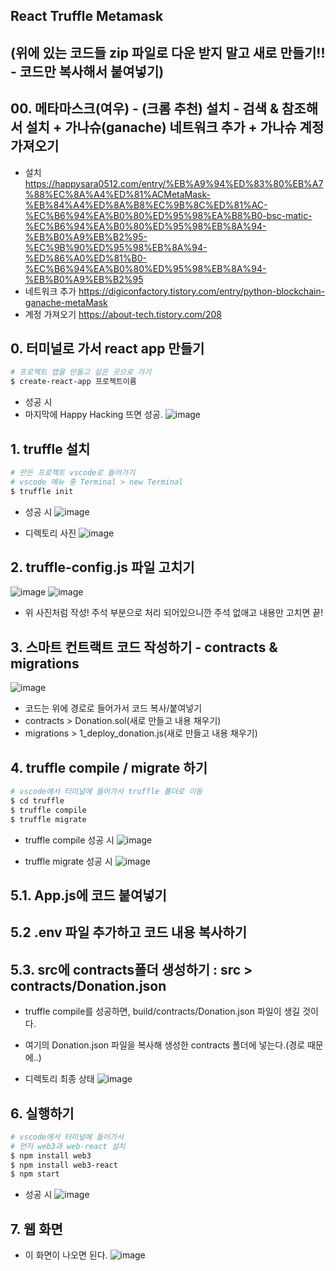 ## React Truffle Metamask

## (위에 있는 코드들 zip 파일로 다운 받지 말고 새로 만들기!! - 코드만 복사해서 붙여넣기)

## 00. 메타마스크(여우) - (크롬 추천) 설치 - 검색 & 참조해서 설치 + 가나슈(ganache) 네트워크 추가 + 가나슈 계정 가져오기
- 설치
https://happysara0512.com/entry/%EB%A9%94%ED%83%80%EB%A7%88%EC%8A%A4%ED%81%ACMetaMask-%EB%84%A4%ED%8A%B8%EC%9B%8C%ED%81%AC-%EC%B6%94%EA%B0%80%ED%95%98%EA%B8%B0-bsc-matic-%EC%B6%94%EA%B0%80%ED%95%98%EB%8A%94-%EB%B0%A9%EB%B2%95-%EC%9B%90%ED%95%98%EB%8A%94-%ED%86%A0%ED%81%B0-%EC%B6%94%EA%B0%80%ED%95%98%EB%8A%94-%EB%B0%A9%EB%B2%95
- 네트워크 추가
https://digiconfactory.tistory.com/entry/python-blockchain-ganache-metaMask
- 계정 가져오기
https://about-tech.tistory.com/208

## 0. 터미널로 가서 react app 만들기
```sh
# 프로젝트 앱을 만들고 싶은 곳으로 가기
$ create-react-app 프로젝트이름
```
- 성공 시
- 마지막에 Happy Hacking 뜨면 성공.
![image](https://github.com/ljyeonature/Blockchain/assets/100672796/4ba8dfe6-8d26-40c9-bb23-f07fe8b6dab5)


## 1. truffle 설치
```sh
# 만든 프로젝트 vscode로 들어가기
# vscode 메뉴 중 Terminal > new Terminal
$ truffle init
```
- 성공 시
![image](https://github.com/ljyeonature/Blockchain/assets/100672796/32f77ca7-25e6-4fb2-ac23-64beff96f92e)

- 디렉토리 사진
![image](https://github.com/ljyeonature/Blockchain/assets/100672796/dd832da3-a709-4c16-8a07-8c9ae4695b9f)


## 2. truffle-config.js 파일 고치기
![image](https://github.com/ljyeonature/Blockchain/assets/100672796/478d110c-e3c8-44c1-b207-c3a2df313299)
![image](https://github.com/ljyeonature/Blockchain/assets/100672796/aaad51cc-fbfd-4dea-8a4d-fdfbb4782517)
- 위 사진처럼 작성! 주석 부분으로 처리 되어있으니깐 주석 없애고 내용만 고치면 끝!


## 3. 스마트 컨트랙트 코드 작성하기 - contracts & migrations
![image](https://github.com/ljyeonature/Blockchain/assets/100672796/3c6a280a-b583-4961-89fc-198548d6bf9b)
- 코드는 위에 경로로 들어가서 코드 복사/붙여넣기
- contracts > Donation.sol(새로 만들고 내용 채우기)
- migrations > 1_deploy_donation.js(새로 만들고 내용 채우기)

## 4. truffle compile / migrate 하기
```sh
# vscode에서 터미널에 들어가서 truffle 폴더로 이동
$ cd truffle
$ truffle compile
$ truffle migrate
```
- truffle compile 성공 시
![image](https://github.com/ljyeonature/Blockchain/assets/100672796/7ce5dae6-b894-4276-a274-7feea86e5aeb)

- truffle migrate 성공 시
![image](https://github.com/ljyeonature/Blockchain/assets/100672796/c29fa6df-0051-4092-8cab-0d0b053c61ef)


## 5.1. App.js에 코드 붙여넣기
## 5.2 .env 파일 추가하고 코드 내용 복사하기
## 5.3. src에 contracts폴더 생성하기 : src > contracts/Donation.json
- truffle compile를 성공하면, build/contracts/Donation.json 파일이 생길 것이다.
- 여기의 Donation.json 파일을 복사해 생성한 contracts 폴더에 넣는다.(경로 때문에..)

- 디렉토리 최종 상태
![image](https://github.com/ljyeonature/Blockchain/assets/100672796/8112ce93-517b-48d5-9302-064f90df8cd0)

## 6. 실행하기
```sh
# vscode에서 터미널에 들어가서
# 먼저 web3과 web-react 설치
$ npm install web3
$ npm install web3-react
$ npm start
```
- 성공 시
![image](https://github.com/ljyeonature/Blockchain/assets/100672796/b33b52ad-04f3-4bfe-bd7a-ce39bc8bdb2c)

## 7. 웹 화면
- 이 화면이 나오면 된다.
![image](https://github.com/ljyeonature/BlockChain-Dapp/assets/100672796/299e35c5-2f76-4e01-88a3-d38b8085e339)



